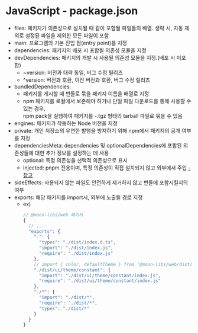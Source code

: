 # JavaScript - package.json

- files: 패키지가 의존성으로 설치될 때 같이 포함될 파일들의 배열. 생략 시, 자동 제외로 설정된 파일을 제외한 모든 파일이 포함
- main: 프로그램의 기본 진입 점(entry point)를 지정
- dependencies: 패키지의 배포 시 포함될 의존성 모듈을 지정
- devDependencies: 패키지의 개발 시 사용될 의존성 모듈을 지정.(배포 시 미포함)
  - ~version: 버전과 대략 동일, 버그 수정 릴리즈
  - ^version: 버전과 호환, 이전 버전과 호환, 버그 수정 릴리즈
- bundledDependencies:
  - 패키지를 게시할 때 번들로 묶을 패키지 이름을 배열로 지정
  - npm 패키지를 로컬에서 보존해야 하거나 단일 파일 다운로드를 통해 사용할 수 있는 경우,\
    npm pack을 실행하여 패키지를 <name>-<version>.tgz 형태의 tarball 파일로 묶을 수 있음
- engines: 패키지가 작동하는 Node 버전을 지정
- private: 개인 저장소의 우연한 발행을 방지하기 위해 npm에서 패키지의 공개 여부를 지정
- dependenciesMeta: dependencies 및 optionalDependencies에 포함된 의존성들에 대한 추가 정보를 설정하는 데 사용
  - optional: 특정 의존성을 선택적 의존성으로 표시
  - injected: pnpm 전용이며, 특정 의존성이 직접 설치되지 않고 외부에서 주입 [- 참고](./PackageManager.md#dependenciesmetainjected)
- sideEffects: 사용되지 않는 파일도 안전하게 제거하지 않고 번들에 포함시킬지의 여부
- exports: 해당 패키지를 import시, 외부에 노출될 경로 지정
  - ex)
    ```js
    // @moon-libs/web 패키지
    {
      // ...
      "exports": {
        ".": {
          "types": "./dist/index.d.ts",
          "import": "./dist/index.js",
          "require": "./dist/index.js"
        },
        // import { color, defaultTheme } from '@moon-libs/web/dist/ui/theme/constant';
        "./dist/ui/theme/constant": {
          "import": "./dist/ui/theme/constant/index.js",
          "require": "./dist/ui/theme/constant/index.js"
        },
        "./*": {
          "import": "./dist/*",
          "require": "./dist/*",
          "types": "./dist/*"
        }
      }
    }
    ```
